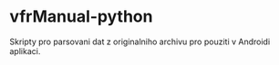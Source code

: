# vfrManual-python

Skripty pro parsovani dat z originalniho archivu pro pouziti v Androidi aplikaci.
